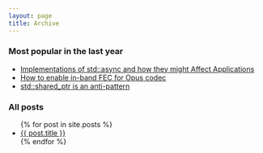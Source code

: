 ```yaml
---
layout: page
title: Archive
---
```


### Most popular in the last year
* [Implementations of std::async and how they might Affect Applications](/std-async-implementations/)
* [How to enable in-band FEC for Opus codec](/how-to-enable-in-band-fec-for-opus-codec/)
* [std::shared_ptr is an anti-pattern](/shared-ptr-is-evil/)

### All posts
<div class="post">
	<ul>
	  {% for post in site.posts %}
	    <li><a href="{{ post.url }}">{{ post.title }}</a></li>
	  {% endfor %}
	</ul>
</div>
